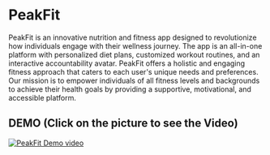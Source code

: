 # PeakFit

PeakFit is an innovative nutrition and fitness app designed to revolutionize how individuals engage with their wellness journey. The app is an all-in-one platform with personalized diet plans, customized workout routines, and an interactive accountability avatar. PeakFit offers a holistic and engaging fitness approach that caters to each user's unique needs and preferences. Our mission is to empower individuals of all fitness levels and backgrounds to achieve their health goals by providing a supportive, motivational, and accessible platform.

## DEMO (Click on the picture to see the Video)

[![PeakFit Demo video](https://img.youtube.com/vi/oZ-ckVvVrJ8/0.jpg)](https://www.youtube.com/watch?v=oZ-ckVvVrJ8)
